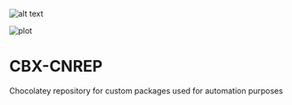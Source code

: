 ![alt text]([http://url/to/img.png](https://github.com/RuanJmaritZ/CBX-CNREP/blob/main/bin/cloudbox-logo.png?raw=true))

![plot](./CBX-CNREP/bin/cloudbox-logo.png)

# CBX-CNREP
Chocolatey repository for custom packages used for automation purposes
